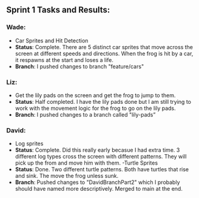 ## Sprint 1 Tasks and Results:

### Wade:
- Car Sprites and Hit Detection
 - **Status**: Complete. There are 5 distinct car sprites that move across the screen at different speeds and directions. When the frog is hit by a car, it respawns at the start and loses a life.
  - **Branch**: I pushed changes to branch "feature/cars"

### Liz:
- Get the lily pads on the screen and get the frog to jump to them.
 - **Status**: Half completed. I have the lily pads done but I am still trying to work with the movement logic for the frog to go on the lily pads.
 - **Branch**: I pushed changes to a branch called "lily-pads”

### David:
- Log sprites
 - **Status**: Complete.  Did this really early becasue I had extra time.  3 different log types cross the screen with different patterns.  They will pick up the from and move him with them.
-Turtle Sprites
- **Status**: Done.  Two different turtle patterns.  Both have turtles that rise and sink.  The move the frog unless sunk.
 - **Branch**: Pushed changes to "DavidBranchPart2"  which I probably should have named more descriptively.  Merged to main at the end.
